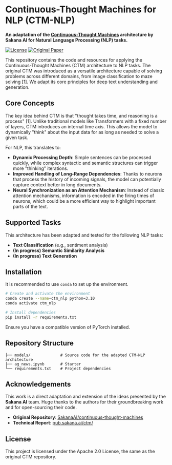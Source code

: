 # Continuous-Thought Machines for NLP (CTM-NLP)

**An adaptation of the [Continuous-Thought Machines](https://github.com/SakanaAI/continuous-thought-machines) architecture by Sakana AI for Natural Language Processing (NLP) tasks.**

[![License](https://img.shields.io/badge/License-Apache_2.0-blue.svg)](https://opensource.org/licenses/Apache-2.0)
[![Original Paper](https://img.shields.io/badge/Original_Paper-Sakana_AI-orange)](https://pub.sakana.ai/ctm/)

This repository contains the code and resources for applying the Continuous-Thought Machines (CTM) architecture to NLP tasks. The original CTM was introduced as a versatile architecture capable of solving problems across different domains, from image classification to maze solving [1]. We adapt its core principles for deep text understanding and generation.

## Core Concepts

The key idea behind CTM is that "thought takes time, and reasoning is a process" [1]. Unlike traditional models like Transformers with a fixed number of layers, CTM introduces an internal time axis. This allows the model to dynamically "think" about the input data for as long as needed to solve a given task.

For NLP, this translates to:

*   **Dynamic Processing Depth**: Simple sentences can be processed quickly, while complex syntactic and semantic structures can trigger more "thinking" iterations.
*   **Improved Handling of Long-Range Dependencies**: Thanks to neurons that process the history of incoming signals, the model can potentially capture context better in long documents.
*   **Neural Synchronization as an Attention Mechanism**: Instead of classic attention mechanisms, information is encoded in the firing times of neurons, which could be a more efficient way to highlight important parts of the text.

## Supported Tasks

This architecture has been adapted and tested for the following NLP tasks:

*   **Text Classification** (e.g., sentiment analysis)
*   **(In progress) Semantic Similarity Analysis**
*   **(In progress) Text Generation**

## Installation

It is recommended to use `conda` to set up the environment.

```bash
# Create and activate the environment
conda create --name=ctm_nlp python=3.10
conda activate ctm_nlp

# Install dependencies
pip install -r requirements.txt
```

Ensure you have a compatible version of PyTorch installed.

## Repository Structure

```
├── models/             # Source code for the adapted CTM-NLP architecture
├── ag_news.ipynb       # Starter
└── requirements.txt    # Project dependencies
```

## Acknowledgements

This work is a direct adaptation and extension of the ideas presented by the **Sakana AI** team. Huge thanks to the authors for their groundbreaking work and for open-sourcing their code.

*   **Original Repository**: [SakanaAI/continuous-thought-machines](https://github.com/SakanaAI/continuous-thought-machines)
*   **Technical Report**: [pub.sakana.ai/ctm/](https://pub.sakana.ai/ctm/)

## License

This project is licensed under the Apache 2.0 License, the same as the original CTM repository.
